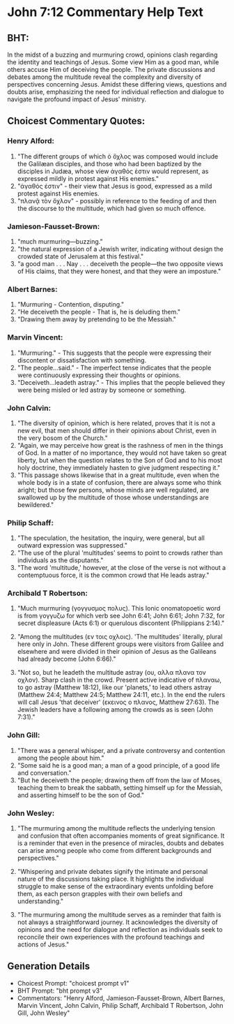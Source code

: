 # John 7:12 Commentary Help Text

## BHT:
In the midst of a buzzing and murmuring crowd, opinions clash regarding the identity and teachings of Jesus. Some view Him as a good man, while others accuse Him of deceiving the people. The private discussions and debates among the multitude reveal the complexity and diversity of perspectives concerning Jesus. Amidst these differing views, questions and doubts arise, emphasizing the need for individual reflection and dialogue to navigate the profound impact of Jesus' ministry.

## Choicest Commentary Quotes:
### Henry Alford:
1. "The different groups of which ὁ ὄχλος was composed would include the Galilæan disciples, and those who had been baptized by the disciples in Judæa, whose view ἀγαθός ἐστιν would represent, as expressed mildly in protest against His enemies."
2. "ἀγαθός ἐστιν" - their view that Jesus is good, expressed as a mild protest against His enemies.
3. "πλανᾷ τὸν ὄχλον" - possibly in reference to the feeding of and then the discourse to the multitude, which had given so much offence.

### Jamieson-Fausset-Brown:
1. "much murmuring—buzzing."
2. "the natural expression of a Jewish writer, indicating without design the crowded state of Jerusalem at this festival."
3. "a good man . . . Nay . . . deceiveth the people—the two opposite views of His claims, that they were honest, and that they were an imposture."

### Albert Barnes:
1. "Murmuring - Contention, disputing."
2. "He deceiveth the people - That is, he is deluding them."
3. "Drawing them away by pretending to be the Messiah."

### Marvin Vincent:
1. "Murmuring." - This suggests that the people were expressing their discontent or dissatisfaction with something.
2. "The people...said." - The imperfect tense indicates that the people were continuously expressing their thoughts or opinions.
3. "Deceiveth...leadeth astray." - This implies that the people believed they were being misled or led astray by someone or something.

### John Calvin:
1. "The diversity of opinion, which is here related, proves that it is not a new evil, that men should differ in their opinions about Christ, even in the very bosom of the Church."
2. "Again, we may perceive how great is the rashness of men in the things of God. In a matter of no importance, they would not have taken so great liberty, but when the question relates to the Son of God and to his most holy doctrine, they immediately hasten to give judgment respecting it."
3. "This passage shows likewise that in a great multitude, even when the whole body is in a state of confusion, there are always some who think aright; but those few persons, whose minds are well regulated, are swallowed up by the multitude of those whose understandings are bewildered."

### Philip Schaff:
1. "The speculation, the hesitation, the inquiry, were general, but all outward expression was suppressed."
2. "The use of the plural 'multitudes' seems to point to crowds rather than individuals as the disputants."
3. "The word 'multitude,' however, at the close of the verse is not without a contemptuous force, it is the common crowd that He leads astray."

### Archibald T Robertson:
1. "Much murmuring (γογγυσμος πολυς). This Ionic onomatopoetic word is from γογγυζω for which verb see John 6:41; John 6:61; John 7:32, for secret displeasure (Acts 6:1) or querulous discontent (Philippians 2:14)."

2. "Among the multitudes (εν τοις οχλοις). 'The multitudes' literally, plural here only in John. These different groups were visitors from Galilee and elsewhere and were divided in their opinion of Jesus as the Galileans had already become (John 6:66)."

3. "Not so, but he leadeth the multitude astray (ου, αλλα πλανα τον οχλον). Sharp clash in the crowd. Present active indicative of πλαναω, to go astray (Matthew 18:12), like our 'planets,' to lead others astray (Matthew 24:4; Matthew 24:5; Matthew 24:11, etc.). In the end the rulers will call Jesus 'that deceiver' (εκεινος ο πλανος, Matthew 27:63). The Jewish leaders have a following among the crowds as is seen (John 7:31)."

### John Gill:
1. "There was a general whisper, and a private controversy and contention among the people about him."
2. "Some said he is a good man; a man of a good principle, of a good life and conversation."
3. "But he deceiveth the people; drawing them off from the law of Moses, teaching them to break the sabbath, setting himself up for the Messiah, and asserting himself to be the son of God."

### John Wesley:
1. "The murmuring among the multitude reflects the underlying tension and confusion that often accompanies moments of great significance. It is a reminder that even in the presence of miracles, doubts and debates can arise among people who come from different backgrounds and perspectives."

2. "Whispering and private debates signify the intimate and personal nature of the discussions taking place. It highlights the individual struggle to make sense of the extraordinary events unfolding before them, as each person grapples with their own beliefs and understanding."

3. "The murmuring among the multitude serves as a reminder that faith is not always a straightforward journey. It acknowledges the diversity of opinions and the need for dialogue and reflection as individuals seek to reconcile their own experiences with the profound teachings and actions of Jesus."


## Generation Details
- Choicest Prompt: "choicest prompt v1"
- BHT Prompt: "bht prompt v3"
- Commentators: "Henry Alford, Jamieson-Fausset-Brown, Albert Barnes, Marvin Vincent, John Calvin, Philip Schaff, Archibald T Robertson, John Gill, John Wesley"
